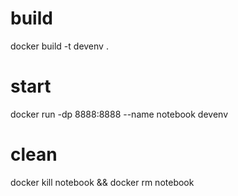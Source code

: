 

# build
docker build -t devenv .


# start
docker run -dp 8888:8888 --name notebook devenv



# clean
docker kill notebook && docker rm notebook
